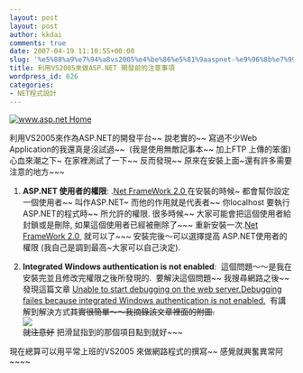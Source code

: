 ```yaml
---
layout: post
layout: post
author: kkdai
comments: true
date: 2007-04-19 11:10:55+00:00
slug: '%e5%88%a9%e7%94%a8vs2005%e4%be%86%e5%81%9aaspnet-%e9%96%8b%e7%99%bc%e5%89%8d%e7%9a%84%e6%b3%a8%e6%84%8f%e4%ba%8b%e9%a0%85'
title: 利用VS2005來做ASP.NET 開發前的注意事項
wordpress_id: 626
categories:
- NET程式設計
---
```


[![www.asp.net Home](http://static.asp.net/asp.net/images/MicrosoftASPNET.gif)](http://asp.net/)

利用VS2005來作為ASP.NET的開發平台~~ 說老實的~~ 寫過不少Web Application的我還真是沒試過~~  (我是使用無敵記事本~~ 加上FTP 上傳的笨蛋)  心血來潮之下~ 在家裡測試了一下~~ 反而發現~~ 原來在安裝上面~還有許多需要注意的地方~~~

  1. **ASP.NET 使用者的權限**: .[Net FrameWork 2.0 ](http://www.microsoft.com/downloads/details.aspx?FamilyID=0856EACB-4362-4B0D-8EDD-AAB15C5E04F5&displaylang=zh-cn)在安裝的時候~ 都會幫你設定一個使用者~~ 叫作ASP.NET~ 而他的作用就是代表者~~ 你localhost 要執行ASP.NET的程式時~~ 所允許的權限. 很多時候~~ 大家可能會把這個使用者給封鎖或是刪除, 如果這個使用者已經被刪除了~~~ 重新安裝一次.[Net FrameWork 2.0 ](http://www.microsoft.com/downloads/details.aspx?FamilyID=0856EACB-4362-4B0D-8EDD-AAB15C5E04F5&displaylang=zh-cn) 就可以了~~~  安裝完後～可以選擇提高 ASP.NET使用者的權限 (我自己是調到最高~大家可以自己決定).  

  2. **Integrated Windows authentication is not enabled**:  這個問題～～是我在安裝完並且修改完權限之後所發現的.  要解決這個問題~~ 我搜尋網路之後~~ 發現這篇文章 [Unable to start debugging on the web server.Debugging failes because integrated Windows authentication is not enabled.](http://www.cnblogs.com/zzc315/archive/2006/06/21/431426.html)  有講解到解決方式~~其實很簡單～～我摘錄該文章裡面的附圖.   
![](http://www.cnblogs.com/images/cnblogs_com/zzc315/IIS.GIF)  
就注意好~~ 把滑鼠指到的那個項目點到就好~~~  


現在總算可以用平常上班的VS2005 來做網路程式的撰寫~~ 感覺就興奮異常阿~~~~
